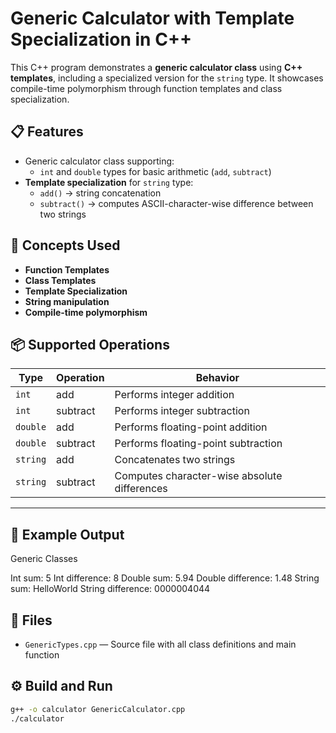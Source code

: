 # Generic Calculator with Template Specialization in C++

This C++ program demonstrates a **generic calculator class** using **C++ templates**, including a specialized version for the `string` type. It showcases compile-time polymorphism through function templates and class specialization.

## 📋 Features

- Generic calculator class supporting:
  - `int` and `double` types for basic arithmetic (`add`, `subtract`)
- **Template specialization** for `string` type:
  - `add()` → string concatenation
  - `subtract()` → computes ASCII-character-wise difference between two strings

## 🧠 Concepts Used

- **Function Templates**
- **Class Templates**
- **Template Specialization**
- **String manipulation**
- **Compile-time polymorphism**

## 📦 Supported Operations

| Type      | Operation | Behavior                                      |
|-----------|-----------|-----------------------------------------------|
| `int`     | add       | Performs integer addition                     |
| `int`     | subtract  | Performs integer subtraction                  |
| `double`  | add       | Performs floating-point addition              |
| `double`  | subtract  | Performs floating-point subtraction           |
| `string`  | add       | Concatenates two strings                      |
| `string`  | subtract  | Computes character-wise absolute differences  |

---

## 🧪 Example Output

Generic Classes

Int sum: 5
Int difference: 8
Double sum: 5.94
Double difference: 1.48
String sum: HelloWorld
String difference: 0000004044


## 📁 Files

- `GenericTypes.cpp` — Source file with all class definitions and main function

## ⚙️ Build and Run

```bash
g++ -o calculator GenericCalculator.cpp
./calculator
